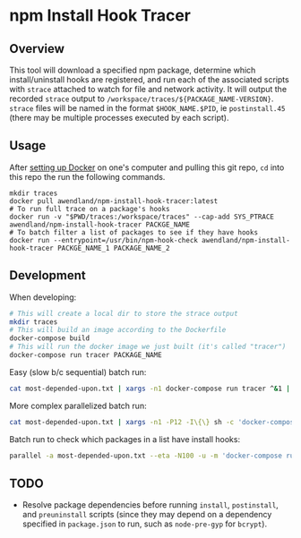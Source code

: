 # npm Install Hook Tracer

## Overview

This tool will download a specified npm package, determine which
install/uninstall hooks are registered, and run each of the associated scripts
with `strace` attached to watch for file and network activity. It will output
the recorded `strace` output to `/workspace/traces/${PACKAGE_NAME-VERSION}`.
`strace` files will be named in the format `$HOOK_NAME.$PID`, ie
`postinstall.45` (there may be multiple processes executed by each script).

## Usage

After [setting up Docker](https://www.docker.com/products/docker-desktop) on
one's computer and pulling this git repo, `cd` into this repo the run the
following commands. 

```[bash]
mkdir traces
docker pull awendland/npm-install-hook-tracer:latest
# To run full trace on a package's hooks
docker run -v "$PWD/traces:/workspace/traces" --cap-add SYS_PTRACE awendland/npm-install-hook-tracer PACKGE_NAME
# To batch filter a list of packages to see if they have hooks
docker run --entrypoint=/usr/bin/npm-hook-check awendland/npm-install-hook-tracer PACKGE_NAME_1 PACKAGE_NAME_2
```

## Development

When developing:

```sh
# This will create a local dir to store the strace output
mkdir traces
# This will build an image according to the Dockerfile
docker-compose build
# This will run the docker image we just built (it's called "tracer")
docker-compose run tracer PACKAGE_NAME
```

Easy (slow b/c sequential) batch run:

```sh
cat most-depended-upon.txt | xargs -n1 docker-compose run tracer ^&1 | tee most-depended-upon--traced.out
```

More complex parallelized batch run:

```sh
cat most-depended-upon.txt | xargs -n1 -P12 -I\{\} sh -c 'docker-compose run tracer {} 2> stderr/{}--$(date -u +"%Y-%m-%dT%H:%M:%SZ").out'
```

Batch run to check which packages in a list have install hooks:

```sh
parallel -a most-depended-upon.txt --eta -N100 -u -m 'docker-compose run checker -q' > most-depended-upon--with-hooks.txt
```

## TODO

* Resolve package dependencies before running `install`, `postinstall`, and
  `preuninstall` scripts (since they may depend on a dependency specified in
  `package.json` to run, such as `node-pre-gyp` for `bcrypt`).

